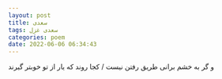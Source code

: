 ```yaml
---
layout: post
title: سعدی
tags: سعدی غزل
categories: poem
date: 2022-06-06 06:34:43
---
```


و گر به خشم برانی طریق رفتن نیست / کجا روند که یار از تو خوبتر گیرند
